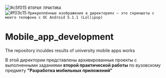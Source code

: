 ![#c5f015](https://via.placeholder.com/15/c5f015/000000?text=+) `ВТОРАЯ ПРАКТИКА`  
![#f03c15](https://via.placeholder.com/15/f03c15/000000?text="+") `Прикреплённые изображения в директориях — это скриншоты с моего телефона с ОС Android 5.1.1 (Lollipop)`
# Mobile_app_development
The repository inculdes results of university mobile apps works
<p>В этой директории представлены архивированные проекты с выполненными заданиями <b>второй практической работы</b> по вузовскому предмету <b>"Разработка мобильных приложений"</b></p>
